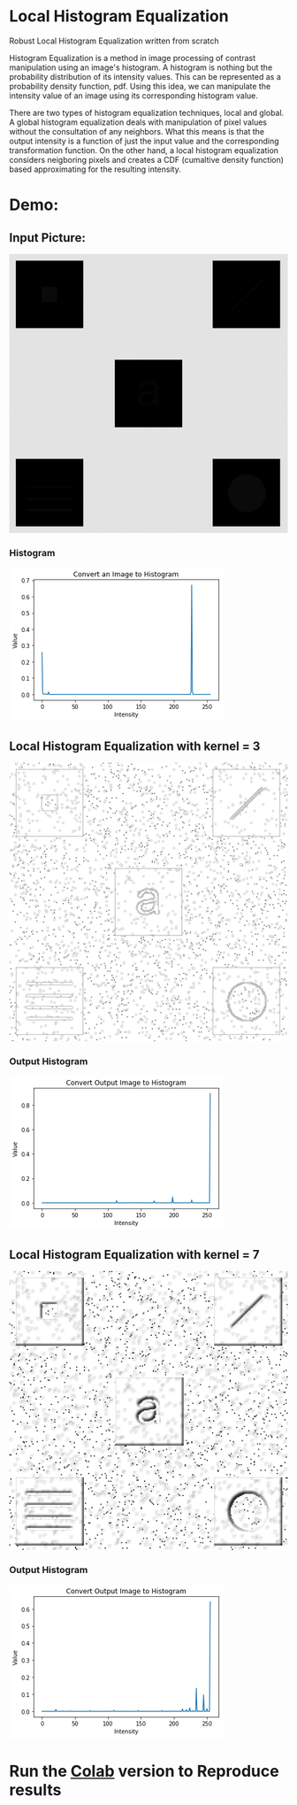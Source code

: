 # Local Histogram Equalization
Robust Local Histogram Equalization written from scratch

<p>
Histogram Equalization is a method in image processing of contrast manipulation using an image's histogram. 
A histogram is nothing but the probability distribution of its intensity values. This can be represented as a probability density function, pdf.
Using this idea, we can manipulate the intensity value of an image using its corresponding histogram value. 
</p
<p>
There are two types of histogram equalization techniques, local and global. A global histogram equalization deals with manipulation of pixel values without
the consultation of any neighbors. What this means is that the output intensity is a function of just the input value and the corresponding transformation function.
On the other hand, a local histogram equalization considers neigboring pixels and creates a CDF (cumaltive density function) based approximating for the resulting
intensity.
</p>

# Demo:

## Input Picture:

![Input Image](images/hidden-symbols.png)

### Histogram

![Output Image](images/input_histogram.png)


## Local Histogram Equalization with kernel = 3

![Output Image](images/output_3kernel.png)

### Output Histogram

![Output Image](images/output_histogram_3kernel.png)

## Local Histogram Equalization with kernel = 7

![Output Image](images/output_7kernel.png)

### Output Histogram

![Output Image](images/output_histogram_7kernel.png)


# Run the [Colab](https://colab.research.google.com/drive/1UCgTdZMaFBSUlPakZFovCZ33bEMxJdo8) version to Reproduce results

